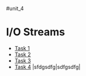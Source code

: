 #unit_4

I/O Streams
===========

- [Task 1](../unit_4/src/main/java/com/epam/training/task1)
- [Task 2](../unit_4/src/main/java/com/epam/training/task2)
- [Task 3](../unit_4/src/main/java/com/epam/training/task3)
- [Task 4](../unit_4/src/main/java/com/epam/training/task4)
|sfdgsdfg|sdfgsdfg|
